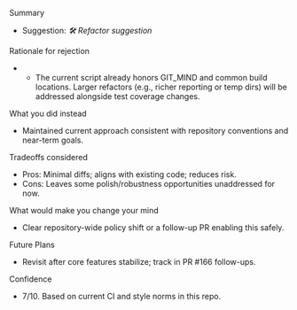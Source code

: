 Summary

- Suggestion: _🛠️ Refactor suggestion_

Rationale for rejection

- - The current script already honors GIT_MIND and common build locations. Larger refactors (e.g., richer reporting or temp dirs) will be addressed alongside test coverage changes.

What you did instead

- Maintained current approach consistent with repository conventions and near-term goals.

Tradeoffs considered

- Pros: Minimal diffs; aligns with existing code; reduces risk.
- Cons: Leaves some polish/robustness opportunities unaddressed for now.

What would make you change your mind

- Clear repository-wide policy shift or a follow-up PR enabling this safely.

Future Plans

- Revisit after core features stabilize; track in PR #166 follow-ups.

Confidence

- 7/10. Based on current CI and style norms in this repo.
